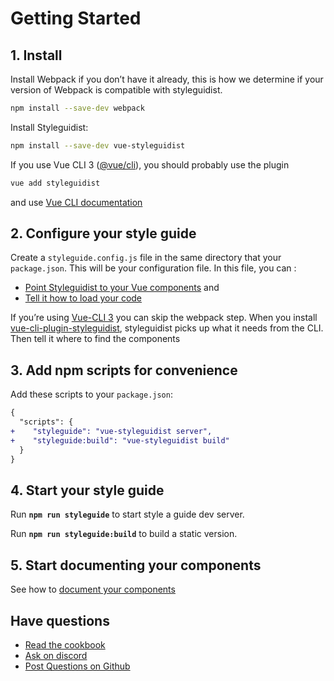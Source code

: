 # Getting Started

## 1. Install

Install Webpack if you don’t have it already, this is how we determine if your version of Webpack is compatible with styleguidist.

```bash
npm install --save-dev webpack
```

Install Styleguidist:

```bash
npm install --save-dev vue-styleguidist
```

If you use Vue CLI 3 ([@vue/cli](https://cli.vuejs.org/)), you should probably use the plugin

```sh
vue add styleguidist
```

and use [Vue CLI documentation](/VueCLI3doc.md)

## 2. Configure your style guide

Create a `styleguide.config.js` file in the same directory that your `package.json`. This will be your configuration file. In this file, you can :

- [Point Styleguidist to your Vue components](Components.md) and
- [Tell it how to load your code](Webpack.md)

If you’re using [Vue-CLI 3](https://github.com/vuejs/vue-cli) you can skip the webpack step. When you install [vue-cli-plugin-styleguidist](/VueCLI3doc.md), styleguidist picks up what it needs from the CLI. Then tell it where to find the components

## 3. Add npm scripts for convenience

Add these scripts to your `package.json`:

```diff
{
  "scripts": {
+    "styleguide": "vue-styleguidist server",
+    "styleguide:build": "vue-styleguidist build"
  }
}
```

## 4. Start your style guide

Run **`npm run styleguide`** to start style a guide dev server.

Run **`npm run styleguide:build`** to build a static version.

## 5. Start documenting your components

See how to [document your components](Documenting.md)

## Have questions

- [Read the cookbook](Cookbook.md)
- [Ask on discord](https://discordapp.com/channels/325477692906536972/538786416092512278)
- [Post Questions on Github](https://github.com/vue-styleguidist/vue-styleguidist/issues/new?template=Question.md)
